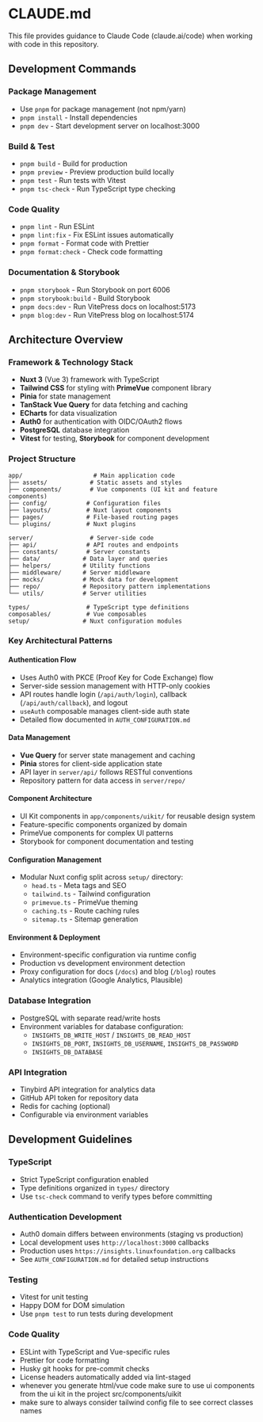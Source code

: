 # CLAUDE.md

This file provides guidance to Claude Code (claude.ai/code) when working with code in this repository.

## Development Commands

### Package Management
- Use `pnpm` for package management (not npm/yarn)
- `pnpm install` - Install dependencies
- `pnpm dev` - Start development server on localhost:3000

### Build & Test
- `pnpm build` - Build for production
- `pnpm preview` - Preview production build locally
- `pnpm test` - Run tests with Vitest
- `pnpm tsc-check` - Run TypeScript type checking

### Code Quality
- `pnpm lint` - Run ESLint
- `pnpm lint:fix` - Fix ESLint issues automatically
- `pnpm format` - Format code with Prettier
- `pnpm format:check` - Check code formatting

### Documentation & Storybook
- `pnpm storybook` - Run Storybook on port 6006
- `pnpm storybook:build` - Build Storybook
- `pnpm docs:dev` - Run VitePress docs on localhost:5173
- `pnpm blog:dev` - Run VitePress blog on localhost:5174

## Architecture Overview

### Framework & Technology Stack
- **Nuxt 3** (Vue 3) framework with TypeScript
- **Tailwind CSS** for styling with **PrimeVue** component library
- **Pinia** for state management
- **TanStack Vue Query** for data fetching and caching
- **ECharts** for data visualization
- **Auth0** for authentication with OIDC/OAuth2 flows
- **PostgreSQL** database integration
- **Vitest** for testing, **Storybook** for component development

### Project Structure
```
app/                    # Main application code
├── assets/            # Static assets and styles
├── components/        # Vue components (UI kit and feature components)
├── config/           # Configuration files
├── layouts/          # Nuxt layout components
├── pages/            # File-based routing pages
└── plugins/          # Nuxt plugins

server/                # Server-side code
├── api/              # API routes and endpoints
├── constants/        # Server constants
├── data/            # Data layer and queries
├── helpers/         # Utility functions
├── middleware/      # Server middleware
├── mocks/           # Mock data for development
├── repo/            # Repository pattern implementations
└── utils/           # Server utilities

types/                # TypeScript type definitions
composables/          # Vue composables
setup/               # Nuxt configuration modules
```

### Key Architectural Patterns

#### Authentication Flow
- Uses Auth0 with PKCE (Proof Key for Code Exchange) flow
- Server-side session management with HTTP-only cookies
- API routes handle login (`/api/auth/login`), callback (`/api/auth/callback`), and logout
- `useAuth` composable manages client-side auth state
- Detailed flow documented in `AUTH_CONFIGURATION.md`

#### Data Management
- **Vue Query** for server state management and caching
- **Pinia** stores for client-side application state
- API layer in `server/api/` follows RESTful conventions
- Repository pattern for data access in `server/repo/`

#### Component Architecture
- UI Kit components in `app/components/uikit/` for reusable design system
- Feature-specific components organized by domain
- PrimeVue components for complex UI patterns
- Storybook for component documentation and testing

#### Configuration Management
- Modular Nuxt config split across `setup/` directory:
  - `head.ts` - Meta tags and SEO
  - `tailwind.ts` - Tailwind configuration
  - `primevue.ts` - PrimeVue theming
  - `caching.ts` - Route caching rules
  - `sitemap.ts` - Sitemap generation

#### Environment & Deployment
- Environment-specific configuration via runtime config
- Production vs development environment detection
- Proxy configuration for docs (`/docs`) and blog (`/blog`) routes
- Analytics integration (Google Analytics, Plausible)

### Database Integration
- PostgreSQL with separate read/write hosts
- Environment variables for database configuration:
  - `INSIGHTS_DB_WRITE_HOST` / `INSIGHTS_DB_READ_HOST`
  - `INSIGHTS_DB_PORT`, `INSIGHTS_DB_USERNAME`, `INSIGHTS_DB_PASSWORD`
  - `INSIGHTS_DB_DATABASE`

### API Integration
- Tinybird API integration for analytics data
- GitHub API token for repository data
- Redis for caching (optional)
- Configurable via environment variables

## Development Guidelines

### TypeScript
- Strict TypeScript configuration enabled
- Type definitions organized in `types/` directory
- Use `tsc-check` command to verify types before committing

### Authentication Development
- Auth0 domain differs between environments (staging vs production)
- Local development uses `http://localhost:3000` callbacks
- Production uses `https://insights.linuxfoundation.org` callbacks
- See `AUTH_CONFIGURATION.md` for detailed setup instructions

### Testing
- Vitest for unit testing
- Happy DOM for DOM simulation
- Use `pnpm test` to run tests during development

### Code Quality
- ESLint with TypeScript and Vue-specific rules
- Prettier for code formatting
- Husky git hooks for pre-commit checks
- License headers automatically added via lint-staged
- whenever you generate html/vue code make sure to use ui components from the ui kit in the project src/components/uikit
- make sure to always consider tailwind config file to see correct classes names
